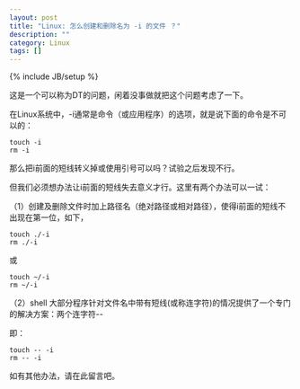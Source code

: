 ```yaml
---
layout: post
title: "Linux: 怎么创建和删除名为 -i 的文件 ？"
description: ""
category: Linux
tags: []
---
```

{% include JB/setup %}

这是一个可以称为DT的问题，闲着没事做就把这个问题考虑了一下。

在Linux系统中，-i通常是命令（或应用程序）的选项，就是说下面的命令是不可以的：

    touch -i
    rm -i

那么把i前面的短线转义掉或使用引号可以吗？试验之后发现不行。

但我们必须想办法让i前面的短线失去意义才行。这里有两个办法可以一试：

（1）创建及删除文件时加上路径名（绝对路径或相对路径），使得i前面的短线不出现在第一位，如下，

    touch ./-i
    rm ./-i

或

    touch ~/-i
    rm ~/-i

（2）shell 大部分程序针对文件名中带有短线(或称连字符)的情况提供了一个专门的解决方案：两个连字符--

即：

    touch -- -i
    rm -- -i


如有其他办法，请在此留言吧。